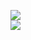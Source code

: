 [![](https://img.shields.io/badge/Made%20With-Github%20Spray-lightgrey.svg?style=for-the-badge&logo=github)](https://github.com/Annihil/github-spray#27880)  
[![](https://i.imgur.com/2DrTn0Z.gif)](https://github.com/Annihil/github-spray)